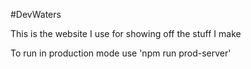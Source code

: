 #DevWaters

This is the website I use for showing off the stuff I make

To run in production mode use 'npm run prod-server'
